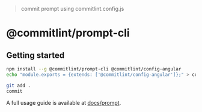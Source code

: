 > commit prompt using commitlint.config.js

# @commitlint/prompt-cli

## Getting started

```bash
npm install --g @commitlint/prompt-cli @commitlint/config-angular
echo "module.exports = {extends: ['@commitlint/config-angular']};" > commitlint.config.js
```

```bash
git add .
commit
```

A full usage guide is available at [docs/prompt](https://conventional-changelog.github.io/commitlint/#/guides-use-prompt).
